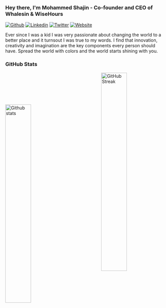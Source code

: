 ### Hey there, I'm Mohammed Shajin - Co-founder and CEO of Whalesin & WiseHours

[![Github](https://img.shields.io/github/followers/mohammedshajin?label=mohammedshajin&style=social)](https://github.com/mohammedshajin)
[![Linkedin](https://img.shields.io/badge/-Mohdshajin-blue?style=flat&logo=Linkedin&logoColor=white&link=https://www.linkedin.com/in/mohammed-shajin/)](https://www.linkedin.com/in/mohammed-shajin/)
[![Twitter](https://img.shields.io/twitter/url?label=mohdshjn&style=social&url=https%3A%2F%2Ftwitter.com%2Fmohammedshajinp)](https://twitter.com/mohammedshajinp)
[![Website](https://img.shields.io/badge/-mohammedshajin.com-EF4056?style=flat&logo=Google-Chrome&logoColor=white)](https://mohammedshajin.com)

Ever since I was a kid I was very passionate about changing the world to a better place and it turnsout I was true to my words. I find that innovation, creativity and imagination are the key components every person should have. Spread the world with colors and the world starts shining with you.

### GitHub Stats

<p>
<a href="https://github-readme-stats.vercel.app/api?username=mohammedshajin&show_icons=true&locale=en&count_private=true&hide_rank=false&custom_title=My%20GitHub%20Stats&disable_animations=true&theme=dracula&show_icons=true&hide_border=true">
<img style="margin-top:100px" width="40%" align="left" alt="Github stats" src="https://github-readme-stats.vercel.app/api?username=mohammedshajin&show_icons=true&locale=en&count_private=true&hide_rank=false&custom_title=My%20GitHub%20Stats&disable_animations=true&theme=dracula&show_icons=true&hide_border=true" />
</a>  
<a href="https://github-readme-streak-stats.herokuapp.com/?user=mohammedshajin&theme=dracula&show_icons=true&hide_border=true">
<img width="40%" align="right" alt="GitHub Streak" src="https://github-readme-streak-stats.herokuapp.com/?user=mohammedshajin&theme=dracula&show_icons=true&hide_border=true" />
</a><br />
   <br />
